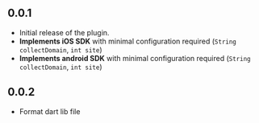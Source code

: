 ## 0.0.1

* Initial release of the plugin.
* **Implements iOS SDK** with minimal configuration required (`String collectDomain`, `int site`)
* **Implements android SDK** with minimal configuration required (`String collectDomain`, `int site`)

## 0.0.2

* Format dart lib file